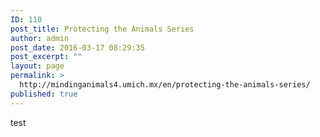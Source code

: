 ```yaml
---
ID: 110
post_title: Protecting the Animals Series
author: admin
post_date: 2016-03-17 08:29:35
post_excerpt: ""
layout: page
permalink: >
  http://mindinganimals4.umich.mx/en/protecting-the-animals-series/
published: true
---
```

test